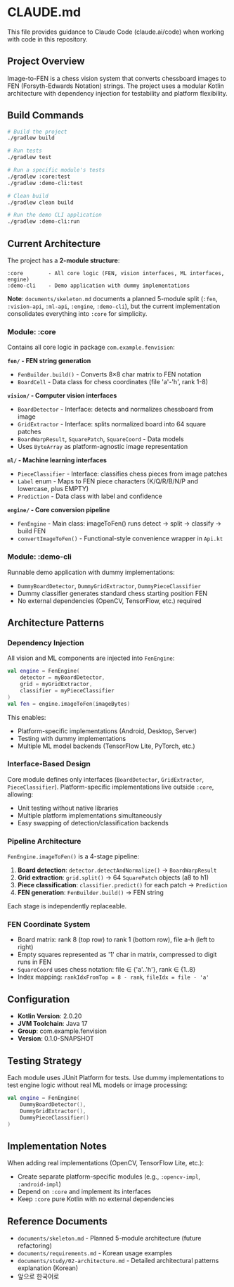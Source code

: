 # CLAUDE.md

This file provides guidance to Claude Code (claude.ai/code) when working with code in this repository.

## Project Overview

Image-to-FEN is a chess vision system that converts chessboard images to FEN (Forsyth-Edwards Notation) strings. The project uses a modular Kotlin architecture with dependency injection for testability and platform flexibility.

## Build Commands

```bash
# Build the project
./gradlew build

# Run tests
./gradlew test

# Run a specific module's tests
./gradlew :core:test
./gradlew :demo-cli:test

# Clean build
./gradlew clean build

# Run the demo CLI application
./gradlew :demo-cli:run
```

## Current Architecture

The project has a **2-module structure**:

```
:core        - All core logic (FEN, vision interfaces, ML interfaces, engine)
:demo-cli    - Demo application with dummy implementations
```

**Note**: `documents/skeleton.md` documents a planned 5-module split (`:fen`, `:vision-api`, `:ml-api`, `:engine`, `:demo-cli`), but the current implementation consolidates everything into `:core` for simplicity.

### Module: :core

Contains all core logic in package `com.example.fenvision`:

**`fen/` - FEN string generation**
- `FenBuilder.build()` - Converts 8×8 char matrix to FEN notation
- `BoardCell` - Data class for chess coordinates (file 'a'-'h', rank 1-8)

**`vision/` - Computer vision interfaces**
- `BoardDetector` - Interface: detects and normalizes chessboard from image
- `GridExtractor` - Interface: splits normalized board into 64 square patches
- `BoardWarpResult`, `SquarePatch`, `SquareCoord` - Data models
- Uses `ByteArray` as platform-agnostic image representation

**`ml/` - Machine learning interfaces**
- `PieceClassifier` - Interface: classifies chess pieces from image patches
- `Label` enum - Maps to FEN piece characters (K/Q/R/B/N/P and lowercase, plus EMPTY)
- `Prediction` - Data class with label and confidence

**`engine/` - Core conversion pipeline**
- `FenEngine` - Main class: imageToFen() runs detect → split → classify → build FEN
- `convertImageToFen()` - Functional-style convenience wrapper in `Api.kt`

### Module: :demo-cli

Runnable demo application with dummy implementations:
- `DummyBoardDetector`, `DummyGridExtractor`, `DummyPieceClassifier`
- Dummy classifier generates standard chess starting position FEN
- No external dependencies (OpenCV, TensorFlow, etc.) required

## Architecture Patterns

### Dependency Injection

All vision and ML components are injected into `FenEngine`:

```kotlin
val engine = FenEngine(
    detector = myBoardDetector,
    grid = myGridExtractor,
    classifier = myPieceClassifier
)
val fen = engine.imageToFen(imageBytes)
```

This enables:
- Platform-specific implementations (Android, Desktop, Server)
- Testing with dummy implementations
- Multiple ML model backends (TensorFlow Lite, PyTorch, etc.)

### Interface-Based Design

Core module defines only interfaces (`BoardDetector`, `GridExtractor`, `PieceClassifier`). Platform-specific implementations live outside `:core`, allowing:
- Unit testing without native libraries
- Multiple platform implementations simultaneously
- Easy swapping of detection/classification backends

### Pipeline Architecture

`FenEngine.imageToFen()` is a 4-stage pipeline:

1. **Board detection**: `detector.detectAndNormalize()` → `BoardWarpResult`
2. **Grid extraction**: `grid.split()` → 64 `SquarePatch` objects (a8 to h1)
3. **Piece classification**: `classifier.predict()` for each patch → `Prediction`
4. **FEN generation**: `FenBuilder.build()` → FEN string

Each stage is independently replaceable.

### FEN Coordinate System

- Board matrix: rank 8 (top row) to rank 1 (bottom row), file a-h (left to right)
- Empty squares represented as '1' char in matrix, compressed to digit runs in FEN
- `SquareCoord` uses chess notation: file ∈ {'a'..'h'}, rank ∈ {1..8}
- Index mapping: `rankIdxFromTop = 8 - rank`, `fileIdx = file - 'a'`

## Configuration

- **Kotlin Version**: 2.0.20
- **JVM Toolchain**: Java 17
- **Group**: com.example.fenvision
- **Version**: 0.1.0-SNAPSHOT

## Testing Strategy

Each module uses JUnit Platform for tests. Use dummy implementations to test engine logic without real ML models or image processing:

```kotlin
val engine = FenEngine(
    DummyBoardDetector(),
    DummyGridExtractor(),
    DummyPieceClassifier()
)
```

## Implementation Notes

When adding real implementations (OpenCV, TensorFlow Lite, etc.):
- Create separate platform-specific modules (e.g., `:opencv-impl`, `:android-impl`)
- Depend on `:core` and implement its interfaces
- Keep `:core` pure Kotlin with no external dependencies

## Reference Documents

- `documents/skeleton.md` - Planned 5-module architecture (future refactoring)
- `documents/requirements.md` - Korean usage examples
- `documents/study/02-architecture.md` - Detailed architectural patterns explanation (Korean)
- 앞으로 한국어로